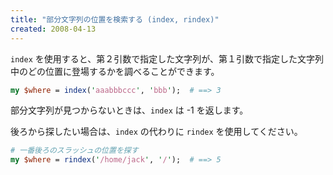 ```yaml
---
title: "部分文字列の位置を検索する (index, rindex)"
created: 2008-04-13
---
```


`index` を使用すると、第２引数で指定した文字列が、第１引数で指定した文字列中のどの位置に登場するかを調べることができます。

~~~ perl
my $where = index('aaabbbccc', 'bbb');  # ==> 3
~~~

部分文字列が見つからないときは、`index` は -1 を返します。

後ろから探したい場合は、`index` の代わりに `rindex` を使用してください。

~~~ perl
# 一番後ろのスラッシュの位置を探す
my $where = rindex('/home/jack', '/');  # ==> 5
~~~

